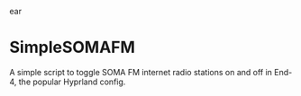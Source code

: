 ear
# SimpleSOMAFM
A simple script to toggle SOMA FM internet radio stations on and off in End-4, the popular Hyprland config.
